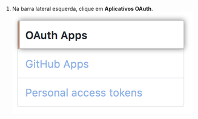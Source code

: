 1. Na barra lateral esquerda, clique em **Aplicativos OAuth**. ![Seção de aplicativos OAuth](/assets/images/help/settings/developer-settings-oauth-apps.png)
